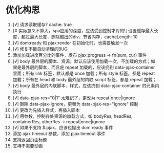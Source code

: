 # 优化构思

1. [√] 请求读取缓存? cache: true
2. [X 实际意义不算大，spa应用的深度，应该受到控制才对的!] 设置缓存最大长度，超过最大长度，删除超出的div，节省内存，cacheLength: 10
3. [√] dom:ready 和 pjax:render 在初始化时，也需要触发一次
4. [√] 修复不能自动清理的BUG
5. 添加加载进度百分比的事件，发布 pjax:progress -> fn(sum, cur) 事件
6. [√] body 最外层的脚本、资源，默认应该使用加载一次，不加载的方式；如果是最外层的脚本，而且是 repeat 加载的，应该扔到 data-pjax-container 里面；所有 link 标签，默认都是 once 加载；所有 style 标签，都是 repeat 加载；所有在 head 和 body 最外层的内联 script 标签，都是 repeat 加载；
7. [√] body 最外层的内联脚本、样式，应该扔到 data-pjax-container 的元素内执行
8. [√] data-pjax-res="0|1" 太难记了，更改为 repeat|once|ignore
8. [√] 删除 data-pjax-ignore，更替为 data-pjax-res="ignore" 控制
8. [√] 更改为先插入样式，再插入脚本
9. [√] 用参数，控制各处资源的加载方式，如 bodyRes, headRes, containerRes, otherRes -> repeat|once|ignore
10. [√] 如果不支持 $.pjax，应该也抛出 dom:ready 事件
11. 添加 ajax timeout 参数，添加 pjax:timeout 事件
12. 支持返回页面标题
13. 支持不需要动画
